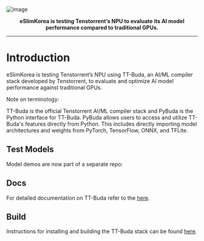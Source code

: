 

![image](https://github.com/user-attachments/assets/91e6b1b4-ec80-4b2d-bf74-2f6849e4cbfc)
<p align="center"><strong>eSlimKorea is testing Tenstorrent’s NPU to evaluate its AI model performance compared to traditional GPUs.</strong></p>

---




# Introduction

eSlimKorea is testing Tenstorrent’s NPU using TT-Buda, an AI/ML compiler stack developed by Tenstorrent, to evaluate and optimize AI model performance against traditional GPUs.

Note on terminology:

TT-Buda is the official Tenstorrent AI/ML compiler stack and PyBuda is the Python interface for TT-Buda. PyBuda allows users to access and utilize TT-Buda's features directly from Python. This includes directly importing model architectures and weights from PyTorch, TensorFlow, ONNX, and TFLite.

## Test Models
Model demos are now part of a separate repo:


## Docs
For detailed documentation on  TT-Buda refer to the [here](https://docs.tenstorrent.com/pybuda/latest/index.html).

## Build
Instructions for installing and building the TT-Buda stack can be found [here](https://docs.tenstorrent.com/tenstorrent/v/tt-buda/installation).
